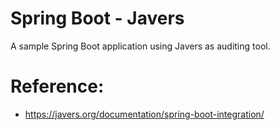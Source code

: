 # Spring Boot - Javers
A sample Spring Boot application using Javers as auditing tool.

# Reference:
- https://javers.org/documentation/spring-boot-integration/